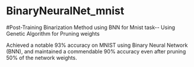 # BinaryNeuralNet_mnist
#Post-Training Binarization Method
using BNN for Mnist task-- Using Genetic Algorithm for Pruning weights


Achieved a notable 93% accuracy on MNIST using Binary Neural Network (BNN), and maintained a commendable 90% accuracy even after pruning 50% of the network weights.
